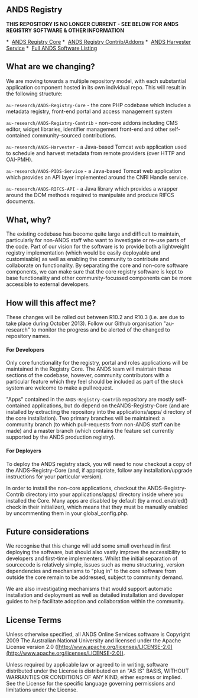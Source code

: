 ## ANDS Registry

**THIS REPOSITORY IS NO LONGER CURRENT - SEE BELOW FOR ANDS REGISTRY SOFTWARE & OTHER INFORMATION**


*     [ANDS Registry Core](https://github.com/au-research/ANDS-Registry-Core)
*     [ANDS Registry Contrib/Addons](https://github.com/au-research/ANDS-Registry-Contrib)
*     [ANDS Harvester Service](https://github.com/au-research/ANDS-Harvester)
*     [Full ANDS Software Listing](https://github.com/au-research/)

## What are we changing?

We are moving towards a multiple repository model, with each substantial application component hosted in its own individual repo. This will result in the following structure:

`au-research/ANDS-Registry-Core` - the core PHP codebase which includes a metadata registry, front-end portal and access management system

`au-research/ANDS-Registry-Contrib` - non-core addons including CMS editor, widget libraries, identifier management front-end and other self-contained community-sourced contributions.

`au-research/ANDS-Harvester` - a Java-based Tomcat web application used to schedule and harvest metadata from remote providers (over HTTP and OAI-PMH).

`au-research/ANDS-PIDS-Service` - a Java-based Tomcat web application which provides an API layer implemented around the CNRI Handle service.

`au-research/ANDS-RIFCS-API` - a Java library which provides a wrapper around the DOM methods required to manipulate and produce RIFCS documents.


## What, why?
The existing codebase has become quite large and difficult to maintain, particularly for non-ANDS staff who want to investigate or re-use parts of the code. Part of our vision for the software is to provide both a lightweight registry implementation (which would be easily deployable and customisable) as well as enabling the community to contribute and collaborate on functionality. By separating the core and non-core software components, we can make sure that the core registry software is kept to base functionality and other community-focussed components can be more accessible to external developers.

 

## How will this affect me?

These changes will be rolled out between R10.2 and R10.3 (i.e. are due to take place during October 2013). Follow our Github organisation "au-research" to monitor the progress and be alerted of the changed to repository names.


#### For Developers

Only core functionality for the registry, portal and roles applications will be maintained in the Registry Core. The ANDS team will maintain these sections of the codebase, however, community contributors with a particular feature which they feel should be included as part of the stock system are welcome to make a pull request.

"Apps" contained in the `ANDS-Registry-Contrib` repository are mostly self-contained applications, but do depend on theANDS-Registry-Core (and are installed by extracting the repository into the applications/apps/ directory of the core installation). Two primary branches will be maintained: a community branch (to which pull-requests from non-ANDS staff can be made) and a master branch (which contains the feature set currently supported by the ANDS production registry).


#### For Deployers

To deploy the ANDS registry stack, you will need to now checkout a copy of the ANDS-Registry-Core (and, if appropriate, follow any installation/upgrade instructions for your particular version).

In order to install the non-core applications, checkout the ANDS-Registry-Contrib directory into your applications/apps/ directory inside where you installed the Core. Many apps are disabled by default (by a mod_enabled() check in their initializer), which means that they must be manually enabled by uncommenting them in your global_config.php.

 

## Future considerations
We recognise that this change will add some small overhead in first deploying the software, but should also vastly improve the accessibility to developers and first-time implementers. Whilst the initial separation of sourcecode is relatively simple, issues such as menu structuring, version dependencies and mechanisms to "plug in" to the core software from outside the core remain to be addressed, subject to community demand.

We are also investigating mechanisms that would support automatic installation and deployment as well as detailed installation and developer guides to help facilitate adoption and collaboration within the community.


## License Terms
Unless otherwise specified, all ANDS Online Services software is Copyright 2009 The Australian National University and licensed under the Apache License version 2.0 ([http://www.apache.org/licenses/LICENSE-2.0](http://www.apache.org/licenses/LICENSE-2.0)).

Unless required by applicable law or agreed to in writing, software distributed under the License is distributed on an "AS IS" BASIS, WITHOUT WARRANTIES OR CONDITIONS OF ANY KIND, either express or implied. See the License for the specific language governing permissions and limitations under the License.
